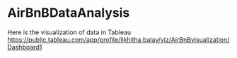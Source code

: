 # AirBnBDataAnalysis
Here is the visualization of data in Tableau 
https://public.tableau.com/app/profile/likhitha.balay/viz/AirBnBvisualization/Dashboard1
